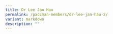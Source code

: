 ```yaml
---
title: Dr Lee Jan Hau
permalink: /paccman-members/dr-lee-jan-hau-2/
variant: markdown
description: ""
---
```


